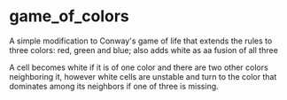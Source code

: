 # game_of_colors

A simple modification to Conway's game of life that extends the rules to three colors: red, green and blue; also adds white as aa fusion of all three

A cell becomes white if it is of one color and there are two other colors neighboring it, however white cells are unstable and turn to the color that dominates among its neighbors if one of three is missing.
